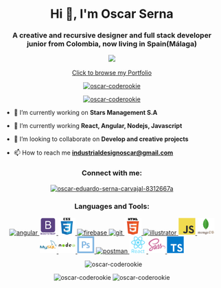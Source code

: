 <h1 align="center">Hi 👋, I'm Oscar Serna</h1>
<h3 align="center">A creative and recursive designer and full stack developer junior from Colombia, now living in Spain(Málaga)</h3>

<p align="center"> <img src="https://user-images.githubusercontent.com/82784278/132269692-07bf8dab-ea50-4825-9664-6e678189c5a0.png"  /> </p>
<p align="center"> <a href="https://api-rest-curriculum-oscar.web.app/" target="_blank"> Click to browse my Portfolio </p>
<p align="center"> <img src="https://komarev.com/ghpvc/?username=oscar-coderookie&label=Profile%20views&color=0e75b6&style=flat" alt="oscar-coderookie" /> </p>

<p align="center"> <a href="https://github.com/ryo-ma/github-profile-trophy"><img src="https://github-profile-trophy.vercel.app/?username=oscar-coderookie" alt="oscar-coderookie" /></a> </p>


- 🔭 I’m currently working on **Stars Management S.A**

- 🌱 I’m currently working **React, Angular, Nodejs, Javascript**

- 👯 I’m looking to collaborate on **Develop and creative projects**

- 📫 How to reach me **industrialdesignoscar@gmail.com**

<h3 align="center">Connect with me:</h3>
<p align="center">
<a href="https://linkedin.com/in/oscar-eduardo-serna-carvajal-8312667a" target="blank"><img align="center" src="https://raw.githubusercontent.com/rahuldkjain/github-profile-readme-generator/master/src/images/icons/Social/linked-in-alt.svg" alt="oscar-eduardo-serna-carvajal-8312667a" height="30" width="40" /></a>
  
</p>

<h3 align="center">Languages and Tools:</h3>
<p align="center"> <a href="https://angular.io" target="_blank"> <img src="https://angular.io/assets/images/logos/angular/angular.svg" alt="angular" width="40" height="40"/> </a> <a href="https://getbootstrap.com" target="_blank"> <img src="https://raw.githubusercontent.com/devicons/devicon/master/icons/bootstrap/bootstrap-plain-wordmark.svg" alt="bootstrap" width="40" height="40"/> </a> <a href="https://www.w3schools.com/css/" target="_blank"> <img src="https://raw.githubusercontent.com/devicons/devicon/master/icons/css3/css3-original-wordmark.svg" alt="css3" width="40" height="40"/> </a> <a href="https://firebase.google.com/" target="_blank"> <img src="https://www.vectorlogo.zone/logos/firebase/firebase-icon.svg" alt="firebase" width="40" height="40"/> </a> <a href="https://git-scm.com/" target="_blank"> <img src="https://www.vectorlogo.zone/logos/git-scm/git-scm-icon.svg" alt="git" width="40" height="40"/> </a> <a href="https://www.w3.org/html/" target="_blank"> <img src="https://raw.githubusercontent.com/devicons/devicon/master/icons/html5/html5-original-wordmark.svg" alt="html5" width="40" height="40"/> </a> <a href="https://www.adobe.com/in/products/illustrator.html" target="_blank"> <img src="https://www.vectorlogo.zone/logos/adobe_illustrator/adobe_illustrator-icon.svg" alt="illustrator" width="40" height="40"/> </a> <a href="https://developer.mozilla.org/en-US/docs/Web/JavaScript" target="_blank"> <img src="https://raw.githubusercontent.com/devicons/devicon/master/icons/javascript/javascript-original.svg" alt="javascript" width="40" height="40"/> </a> <a href="https://www.mongodb.com/" target="_blank"> <img src="https://raw.githubusercontent.com/devicons/devicon/master/icons/mongodb/mongodb-original-wordmark.svg" alt="mongodb" width="40" height="40"/> </a> <a href="https://www.mysql.com/" target="_blank"> <img src="https://raw.githubusercontent.com/devicons/devicon/master/icons/mysql/mysql-original-wordmark.svg" alt="mysql" width="40" height="40"/> </a> <a href="https://nodejs.org" target="_blank"> <img src="https://raw.githubusercontent.com/devicons/devicon/master/icons/nodejs/nodejs-original-wordmark.svg" alt="nodejs" width="40" height="40"/> </a> <a href="https://www.photoshop.com/en" target="_blank"> <img src="https://raw.githubusercontent.com/devicons/devicon/master/icons/photoshop/photoshop-line.svg" alt="photoshop" width="40" height="40"/> </a> <a href="https://postman.com" target="_blank"> <img src="https://www.vectorlogo.zone/logos/getpostman/getpostman-icon.svg" alt="postman" width="40" height="40"/> </a> <a href="https://reactjs.org/" target="_blank"> <img src="https://raw.githubusercontent.com/devicons/devicon/master/icons/react/react-original-wordmark.svg" alt="react" width="40" height="40"/> </a> <a href="https://sass-lang.com" target="_blank"> <img src="https://raw.githubusercontent.com/devicons/devicon/master/icons/sass/sass-original.svg" alt="sass" width="40" height="40"/> </a> <a href="https://www.typescriptlang.org/" target="_blank"> <img src="https://raw.githubusercontent.com/devicons/devicon/master/icons/typescript/typescript-original.svg" alt="typescript" width="40" height="40"/> </a> </p>

<p align="center">&nbsp;
  <img  src="https://github-readme-stats.vercel.app/api/top-langs?username=oscar-coderookie&show_icons=true&locale=en&layout=compact" alt="oscar-coderookie" />
  
</p>

<p align="center">

</p>

<p align="center">
  <img  src="https://github-readme-stats.vercel.app/api?username=oscar-coderookie&show_icons=true&locale=en" alt="oscar-coderookie" />
  <img  src="https://github-readme-streak-stats.herokuapp.com/?user=oscar-coderookie&" alt="oscar-coderookie" />
</p>
